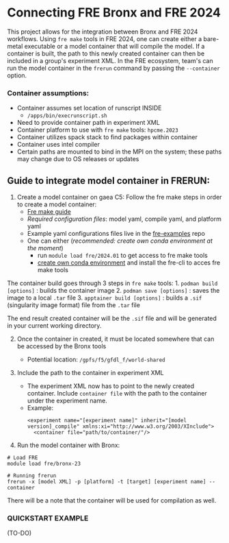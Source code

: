 # Connecting FRE Bronx and FRE 2024
This project allows for the integration between Bronx and FRE 2024 workflows. Using `fre make` tools in FRE 2024, one can create either a bare-metal executable or a model container that will compile the model. If a container is built, the path to this newly created container can then be included in a group's experiment XML. In the FRE ecosystem, team's can run the model container in the `frerun` command by passing the `--container` option.

### Container assumptions:
- Container assumes set location of runscript INSIDE     
    - `/apps/bin/execrunscript.sh`    
- Need to provide container path in experiment XML
- Container platform to use with `fre make` tools: `hpcme.2023`
- Container utilizes spack stack to find packages within container
- Container uses intel compiler
- Certain paths are mounted to bind in the MPI on the system; these paths may change due to OS releases or updates

## Guide to integrate model container in FRERUN:
1) Create a model container on gaea C5: Follow the fre make steps in order to create a model container:     
    - [Fre make guide](https://github.com/NOAA-GFDL/fre-cli/tree/main/fre/make#guide)    
    - *Required configuration files*: model yaml, compile yaml, and platform yaml     
    - Example yaml configurations files live in the [fre-examples](https://github.com/NOAA-GFDL/fre-examples) repo  
    - One can either (*recommended: create own conda environment at the moment*)        
        - run `module load fre/2024.01` to get access to fre make tools        
        - [create own conda environment](https://github.com/NOAA-GFDL/fre-cli/tree/main?tab=readme-ov-file#method-3-developer---conda-environment-building) and install the fre-cli to acces fre make tools

The container build goes through 3 steps in `fre make` tools:
    1. `podman build [options]` : builds the container image
    2. `podman save [options]` : saves the image to a local `.tar` file 
    3. `apptainer build [options]` : builds a `.sif` (singularity image format) file from the `.tar` file
 
The end result created container will be the `.sif` file and will be generated in your current working directory.

2) Once the container in created, it must be located somewhere that can be accessed by the Bronx tools

    - Potential location: `/gpfs/f5/gfdl_f/world-shared`

3) Include the path to the container in experiment XML
    
    - The experiment XML now has to point to the newly created container. Include `container file` with the path to the container under the experiment name.
    - Example:     
        ```     
        <experiment name="[experiment name]" inherit="[model version]_compile" xmlns:xi="http://www.w3.org/2003/XInclude">
          <container file="path/to/container/"/>      
        ```

4) Run the model container with Bronx:
```
# Load FRE
module load fre/bronx-23

# Running frerun
frerun -x [model XML] -p [platform] -t [target] [experiment name] --container
```
There will be a note that the container will be used for compilation as well.

### QUICKSTART EXAMPLE
(TO-DO) 

